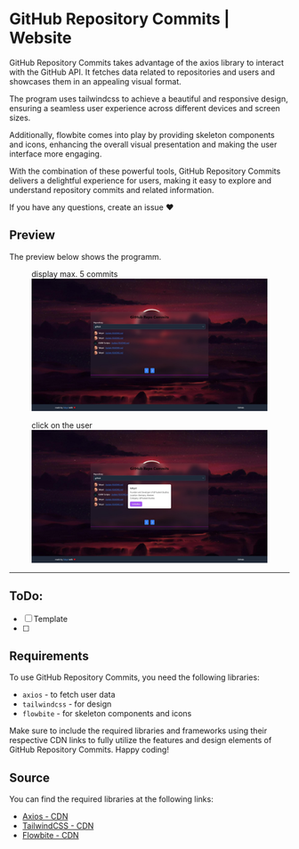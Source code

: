 # GitHub Repository Commits | Website

GitHub Repository Commits takes advantage of the axios library to interact with the GitHub API. It fetches data related to repositories and users and showcases them in an appealing visual format.

The program uses tailwindcss to achieve a beautiful and responsive design, ensuring a seamless user experience across different devices and screen sizes.

Additionally, flowbite comes into play by providing skeleton components and icons, enhancing the overall visual presentation and making the user interface more engaging.

With the combination of these powerful tools, GitHub Repository Commits delivers a delightful experience for users, making it easy to explore and understand repository commits and related information.

If you have any questions, create an issue ❤️

## Preview

The preview below shows the programm.

<div id="slideshow">
  <figure>
    <figcaption>display max. 5 commits</figcaption>
    <img src="./src/Screenshot 2023-07-23 174838.jpg" alt="Slide 1">
  </figure>
  <figure>
    <figcaption>click on the user</figcaption>
    <img src="./src/Screenshot 2023-07-23 174929.jpg" alt="Slide 2">
  </figure>
</div>

---

## ToDo:
- [ ] Template
- [ ] 


## Requirements
To use GitHub Repository Commits, you need the following libraries:

- `axios` - to fetch user data
- `tailwindcss` - for design
- `flowbite` - for skeleton components and icons

Make sure to include the required libraries and frameworks using their respective CDN links to fully utilize the features and design elements of GitHub Repository Commits. Happy coding!


## Source

You can find the required libraries at the following links:

- [Axios - CDN](https://axios-http.com/de/)
- [TailwindCSS - CDN](https://tailwindcss.com/docs/installation/play-cdn)
- [Flowbite - CDN](https://flowbite.com/docs/components/skeleton/)

